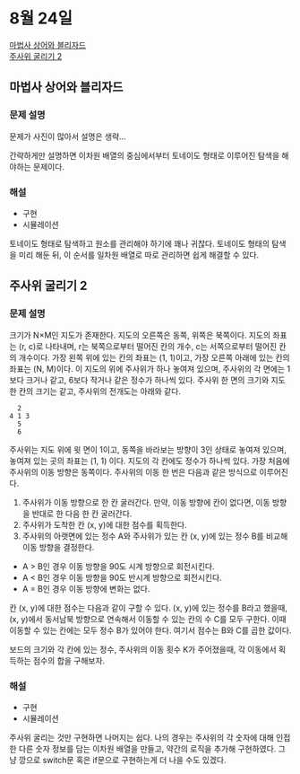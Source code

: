 # 8월 24일

[마법사 상어와 블리자드](https://www.acmicpc.net/problem/21611)  
[주사위 굴리기 2](https://www.acmicpc.net/problem/23288)  

## 마법사 상어와 블리자드
### 문제 설명
문제가 사진이 많아서 설명은 생략...  

간략하게만 설명하면 이차원 배열의 중심에서부터 토네이도 형태로 이루어진 탐색을 해야하는 문제이다.

### 해설
- 구현
- 시뮬레이션

토네이도 형태로 탐색하고 원소를 관리해야 하기에 꽤나 귀찮다. 토네이도 형태의 탐색을 미리 해둔 뒤, 이 순서를 일차원 배열로 따로 관리하면 쉽게 해결할 수 있다.

## 주사위 굴리기 2
### 문제 설명
크기가 N×M인 지도가 존재한다. 지도의 오른쪽은 동쪽, 위쪽은 북쪽이다. 지도의 좌표는 (r, c)로 나타내며, r는 북쪽으로부터 떨어진 칸의 개수, c는 서쪽으로부터 떨어진 칸의 개수이다. 가장 왼쪽 위에 있는 칸의 좌표는 (1, 1)이고, 가장 오른쪽 아래에 있는 칸의 좌표는 (N, M)이다. 이 지도의 위에 주사위가 하나 놓여져 있으며, 주사위의 각 면에는 1보다 크거나 같고, 6보다 작거나 같은 정수가 하나씩 있다. 주사위 한 면의 크기와 지도 한 칸의 크기는 같고, 주사위의 전개도는 아래와 같다.

``` text
  2
4 1 3
  5
  6
```

주사위는 지도 위에 윗 면이 1이고, 동쪽을 바라보는 방향이 3인 상태로 놓여져 있으며, 놓여져 있는 곳의 좌표는 (1, 1) 이다. 지도의 각 칸에도 정수가 하나씩 있다. 가장 처음에 주사위의 이동 방향은 동쪽이다. 주사위의 이동 한 번은 다음과 같은 방식으로 이루어진다.

1. 주사위가 이동 방향으로 한 칸 굴러간다. 만약, 이동 방향에 칸이 없다면, 이동 방향을 반대로 한 다음 한 칸 굴러간다.
2. 주사위가 도착한 칸 (x, y)에 대한 점수를 획득한다.
3. 주사위의 아랫면에 있는 정수 A와 주사위가 있는 칸 (x, y)에 있는 정수 B를 비교해 이동 방향을 결정한다.
  - A > B인 경우 이동 방향을 90도 시계 방향으로 회전시킨다.
  - A < B인 경우 이동 방향을 90도 반시계 방향으로 회전시킨다.
  - A = B인 경우 이동 방향에 변화는 없다.

칸 (x, y)에 대한 점수는 다음과 같이 구할 수 있다. (x, y)에 있는 정수를 B라고 했을때, (x, y)에서 동서남북 방향으로 연속해서 이동할 수 있는 칸의 수 C를 모두 구한다. 이때 이동할 수 있는 칸에는 모두 정수 B가 있어야 한다. 여기서 점수는 B와 C를 곱한 값이다.

보드의 크기와 각 칸에 있는 정수, 주사위의 이동 횟수 K가 주어졌을때, 각 이동에서 획득하는 점수의 합을 구해보자.

### 해설
- 구현
- 시뮬레이션

주사위 굴리는 것만 구현하면 나머지는 쉽다. 나의 경우는 주사위의 각 숫자에 대해 인접한 다른 숫자 정보를 담는 이차원 배열을 만들고, 약간의 로직을 추가해 구현하였다. 그냥 깡으로 switch문 혹은 if문으로 구현하는게 더 나을 수도 있겠다.
